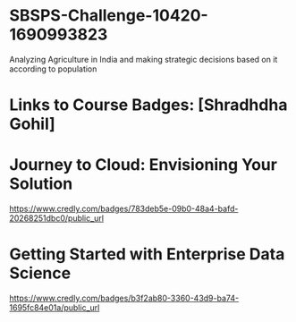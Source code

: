 # SBSPS-Challenge-10420-1690993823
Analyzing Agriculture in India and making strategic decisions based on it according to population

# Links to Course Badges:                          [Shradhdha Gohil]

# Journey to Cloud: Envisioning Your Solution

https://www.credly.com/badges/783deb5e-09b0-48a4-bafd-20268251dbc0/public_url

# Getting Started with Enterprise Data Science

https://www.credly.com/badges/b3f2ab80-3360-43d9-ba74-1695fc84e01a/public_url

